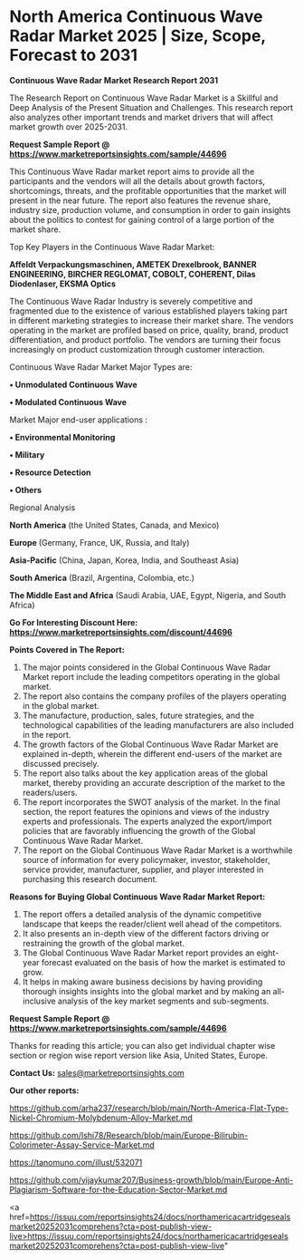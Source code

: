 # North America Continuous Wave Radar Market 2025 | Size, Scope, Forecast to 2031

<strong>Continuous Wave Radar Market Research Report 2031</strong>

The Research Report on Continuous Wave Radar Market is a Skillful and Deep Analysis of the Present Situation and Challenges. This research report also analyzes other important trends and market drivers that will affect market growth over 2025-2031.

<strong>Request Sample Report @ <a href=https://www.marketreportsinsights.com/sample/44696>https://www.marketreportsinsights.com/sample/44696</a></strong>

This Continuous Wave Radar market report aims to provide all the participants and the vendors will all the details about growth factors, shortcomings, threats, and the profitable opportunities that the market will present in the near future. The report also features the revenue share, industry size, production volume, and consumption in order to gain insights about the politics to contest for gaining control of a large portion of the market share.

Top Key Players in the Continuous Wave Radar Market:

<strong>Affeldt Verpackungsmaschinen, AMETEK Drexelbrook, BANNER ENGINEERING, BIRCHER REGLOMAT, COBOLT, COHERENT, Dilas Diodenlaser, EKSMA Optics</strong>

The Continuous Wave Radar Industry is severely competitive and fragmented due to the existence of various established players taking part in different marketing strategies to increase their market share. The vendors operating in the market are profiled based on price, quality, brand, product differentiation, and product portfolio. The vendors are turning their focus increasingly on product customization through customer interaction.

Continuous Wave Radar Market Major Types are:

<strong>•  Unmodulated Continuous Wave

•  Modulated Continuous Wave</strong>

Market Major end-user applications :

<strong>•  Environmental Monitoring

•  Military

•  Resource Detection

•  Others</strong>

Regional Analysis

</u><strong><b>North America</b></strong> (the United States, Canada, and Mexico)

<strong><b>Europe </b></strong>(Germany, France, UK, Russia, and Italy)

<strong><b>Asia-Pacific</b></strong> (China, Japan, Korea, India, and Southeast Asia)

<strong><b>South America</b></strong> (Brazil, Argentina, Colombia, etc.)

<strong><b>The Middle East and Africa</b></strong> (Saudi Arabia, UAE, Egypt, Nigeria, and South Africa)

<strong>Go For Interesting Discount Here: <a href=https://www.marketreportsinsights.com/discount/44696>https://www.marketreportsinsights.com/discount/44696</a></strong>

<strong>Points Covered in The Report:</strong>
<ol>
  <li>The major points considered in the Global Continuous Wave Radar Market report include the leading competitors operating in the global market.</li>
  <li>The report also contains the company profiles of the players operating in the global market.</li>
  <li>The manufacture, production, sales, future strategies, and the technological capabilities of the leading manufacturers are also included in the report.</li>
  <li>The growth factors of the Global Continuous Wave Radar Market are explained in-depth, wherein the different end-users of the market are discussed precisely.</li>
  <li>The report also talks about the key application areas of the global market, thereby providing an accurate description of the market to the readers/users.</li>
  <li>The report incorporates the SWOT analysis of the market. In the final section, the report features the opinions and views of the industry experts and professionals. The experts analyzed the export/import policies that are favorably influencing the growth of the Global Continuous Wave Radar Market.</li>
  <li>The report on the Global Continuous Wave Radar Market is a worthwhile source of information for every policymaker, investor, stakeholder, service provider, manufacturer, supplier, and player interested in purchasing this research document.</li>
</ol>
<strong>Reasons for Buying Global Continuous Wave Radar Market Report:</strong>

<ol>
  <li>The report offers a detailed analysis of the dynamic competitive landscape that keeps the reader/client well ahead of the competitors.</li>
  <li>It also presents an in-depth view of the different factors driving or restraining the growth of the global market.</li>
  <li>The Global Continuous Wave Radar Market report provides an eight-year forecast evaluated on the basis of how the market is estimated to grow.</li>
  <li>It helps in making aware business decisions by having providing thorough insights insights into the global market and by making an all-inclusive analysis of the key market segments and sub-segments.</li>
</ol>
<strong>Request Sample Report @ <a href=https://www.marketreportsinsights.com/sample/44696>https://www.marketreportsinsights.com/sample/44696</a></strong>


Thanks for reading this article; you can also get individual chapter wise section or region wise report version like Asia, United States, Europe.

<strong>Contact Us:</strong>
sales@marketreportsinsights.com

<strong>Our other reports:</strong>

<a href=https://github.com/arha237/research/blob/main/North-America-Flat-Type-Nickel-Chromium-Molybdenum-Alloy-Market.md>https://github.com/arha237/research/blob/main/North-America-Flat-Type-Nickel-Chromium-Molybdenum-Alloy-Market.md</a>

<a href=https://github.com/Ishi78/Research/blob/main/Europe-Bilirubin-Colorimeter-Assay-Service-Market.md>https://github.com/Ishi78/Research/blob/main/Europe-Bilirubin-Colorimeter-Assay-Service-Market.md</a>

<a href=https://tanomuno.com/illust/532071>https://tanomuno.com/illust/532071</a>

<a href=https://github.com/vijaykumar207/Business-growth/blob/main/Europe-Anti-Plagiarism-Software-for-the-Education-Sector-Market.md>https://github.com/vijaykumar207/Business-growth/blob/main/Europe-Anti-Plagiarism-Software-for-the-Education-Sector-Market.md</a>

<a href=https://issuu.com/reportsinsights24/docs/northamericacartridgesealsmarket20252031comprehens?cta=post-publish-view-live>https://issuu.com/reportsinsights24/docs/northamericacartridgesealsmarket20252031comprehens?cta=post-publish-view-live</a>"
